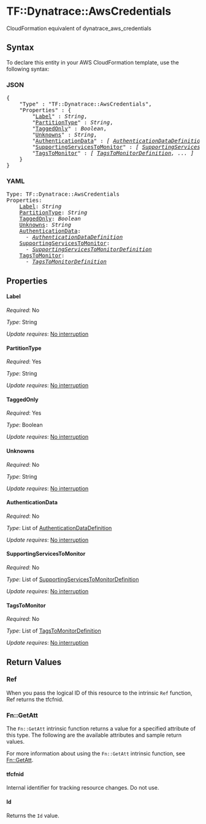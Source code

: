 # TF::Dynatrace::AwsCredentials

CloudFormation equivalent of dynatrace_aws_credentials

## Syntax

To declare this entity in your AWS CloudFormation template, use the following syntax:

### JSON

<pre>
{
    "Type" : "TF::Dynatrace::AwsCredentials",
    "Properties" : {
        "<a href="#label" title="Label">Label</a>" : <i>String</i>,
        "<a href="#partitiontype" title="PartitionType">PartitionType</a>" : <i>String</i>,
        "<a href="#taggedonly" title="TaggedOnly">TaggedOnly</a>" : <i>Boolean</i>,
        "<a href="#unknowns" title="Unknowns">Unknowns</a>" : <i>String</i>,
        "<a href="#authenticationdata" title="AuthenticationData">AuthenticationData</a>" : <i>[ <a href="authenticationdatadefinition.md">AuthenticationDataDefinition</a>, ... ]</i>,
        "<a href="#supportingservicestomonitor" title="SupportingServicesToMonitor">SupportingServicesToMonitor</a>" : <i>[ <a href="supportingservicestomonitordefinition.md">SupportingServicesToMonitorDefinition</a>, ... ]</i>,
        "<a href="#tagstomonitor" title="TagsToMonitor">TagsToMonitor</a>" : <i>[ <a href="tagstomonitordefinition.md">TagsToMonitorDefinition</a>, ... ]</i>
    }
}
</pre>

### YAML

<pre>
Type: TF::Dynatrace::AwsCredentials
Properties:
    <a href="#label" title="Label">Label</a>: <i>String</i>
    <a href="#partitiontype" title="PartitionType">PartitionType</a>: <i>String</i>
    <a href="#taggedonly" title="TaggedOnly">TaggedOnly</a>: <i>Boolean</i>
    <a href="#unknowns" title="Unknowns">Unknowns</a>: <i>String</i>
    <a href="#authenticationdata" title="AuthenticationData">AuthenticationData</a>: <i>
      - <a href="authenticationdatadefinition.md">AuthenticationDataDefinition</a></i>
    <a href="#supportingservicestomonitor" title="SupportingServicesToMonitor">SupportingServicesToMonitor</a>: <i>
      - <a href="supportingservicestomonitordefinition.md">SupportingServicesToMonitorDefinition</a></i>
    <a href="#tagstomonitor" title="TagsToMonitor">TagsToMonitor</a>: <i>
      - <a href="tagstomonitordefinition.md">TagsToMonitorDefinition</a></i>
</pre>

## Properties

#### Label

_Required_: No

_Type_: String

_Update requires_: [No interruption](https://docs.aws.amazon.com/AWSCloudFormation/latest/UserGuide/using-cfn-updating-stacks-update-behaviors.html#update-no-interrupt)

#### PartitionType

_Required_: Yes

_Type_: String

_Update requires_: [No interruption](https://docs.aws.amazon.com/AWSCloudFormation/latest/UserGuide/using-cfn-updating-stacks-update-behaviors.html#update-no-interrupt)

#### TaggedOnly

_Required_: Yes

_Type_: Boolean

_Update requires_: [No interruption](https://docs.aws.amazon.com/AWSCloudFormation/latest/UserGuide/using-cfn-updating-stacks-update-behaviors.html#update-no-interrupt)

#### Unknowns

_Required_: No

_Type_: String

_Update requires_: [No interruption](https://docs.aws.amazon.com/AWSCloudFormation/latest/UserGuide/using-cfn-updating-stacks-update-behaviors.html#update-no-interrupt)

#### AuthenticationData

_Required_: No

_Type_: List of <a href="authenticationdatadefinition.md">AuthenticationDataDefinition</a>

_Update requires_: [No interruption](https://docs.aws.amazon.com/AWSCloudFormation/latest/UserGuide/using-cfn-updating-stacks-update-behaviors.html#update-no-interrupt)

#### SupportingServicesToMonitor

_Required_: No

_Type_: List of <a href="supportingservicestomonitordefinition.md">SupportingServicesToMonitorDefinition</a>

_Update requires_: [No interruption](https://docs.aws.amazon.com/AWSCloudFormation/latest/UserGuide/using-cfn-updating-stacks-update-behaviors.html#update-no-interrupt)

#### TagsToMonitor

_Required_: No

_Type_: List of <a href="tagstomonitordefinition.md">TagsToMonitorDefinition</a>

_Update requires_: [No interruption](https://docs.aws.amazon.com/AWSCloudFormation/latest/UserGuide/using-cfn-updating-stacks-update-behaviors.html#update-no-interrupt)

## Return Values

### Ref

When you pass the logical ID of this resource to the intrinsic `Ref` function, Ref returns the tfcfnid.

### Fn::GetAtt

The `Fn::GetAtt` intrinsic function returns a value for a specified attribute of this type. The following are the available attributes and sample return values.

For more information about using the `Fn::GetAtt` intrinsic function, see [Fn::GetAtt](https://docs.aws.amazon.com/AWSCloudFormation/latest/UserGuide/intrinsic-function-reference-getatt.html).

#### tfcfnid

Internal identifier for tracking resource changes. Do not use.

#### Id

Returns the <code>Id</code> value.

